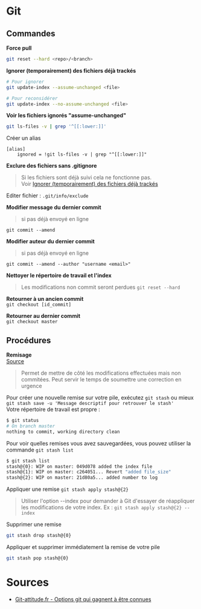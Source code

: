 # Git

## Commandes

**Force pull**
```sh
git reset --hard <repo>/<branch>
```

<a name="l2"></a>**Ignorer (temporairement) des fichiers déjà trackés**
```sh
# Pour ignorer
git update-index --assume-unchanged <file>

# Pour reconsidérer
git update-index --no-assume-unchanged <file>
```

**Voir les fichiers ignorés "assume-unchanged"**
```sh
git ls-files -v | grep '^[[:lower:]]'
```
Créer un alias
```
[alias]
	ignored = !git ls-files -v | grep "^[[:lower:]]"
```

**Exclure des fichiers sans .gitignore**
> Si les fichiers sont déjà suivi cela ne fonctionne pas.   
> Voir [Ignorer (temporairement) des fichiers déjà trackés](#l2)

Editer fichier : ` .git/info/exclude `

**Modifier message du dernier commit**
> si pas déjà envoyé en ligne

`git commit --amend`  

**Modifier auteur du dernier commit**  
> si pas déjà envoyé en ligne  

`git commit --amend --author "username <email>"`  

**Nettoyer le répertoire de travail et l'index**
> Les modifications non commit seront perdues
`git reset --hard`

**Retourner à un ancien commit**  
`git checkout [id_commit]`

**Retourner au dernier commit**  
`git checkout master`

## Procédures

**Remisage**  
[Source](https://git-scm.com/book/fr/v1/Utilitaires-Git-Le-remisage)
> Permet de mettre de côté les modifications effectuées mais non commitées.
> Peut servir le temps de soumettre une correction en urgence

Pour créer une nouvelle remise sur votre pile, exécutez `git stash`  ou mieux   
`git stash save -u 'Message descriptif pour retrouver le stash'`  
Votre répertoire de travail est propre :
```sh
$ git status
# On branch master
nothing to commit, working directory clean
```
Pour voir quelles remises vous avez sauvegardées, vous pouvez utiliser la commande `git stash list`
```sh
$ git stash list
stash@{0}: WIP on master: 049d078 added the index file
stash@{1}: WIP on master: c264051... Revert "added file_size"
stash@{2}: WIP on master: 21d80a5... added number to log
```
Appliquer une remise `git stash apply stash@{2}`
> Utiliser l'option --index pour demander à Git d'essayer de réappliquer les modifications de votre index. Ex : `git stash apply stash@{2} --index`

Supprimer une remise
```sh
git stash drop stash@{0}
```

Appliquer et supprimer immédiatement la remise de votre pile
```sh
git stash pop stash@{0}
```

# Sources
 - [Git-attitude.fr - Options git qui gagnent à être connues](http://www.git-attitude.fr/2014/09/15/30-options-git-qui-gagnent-a-etre-connues/#stasher-plus%20efficacement%20avec%20save%20et%20-u)
